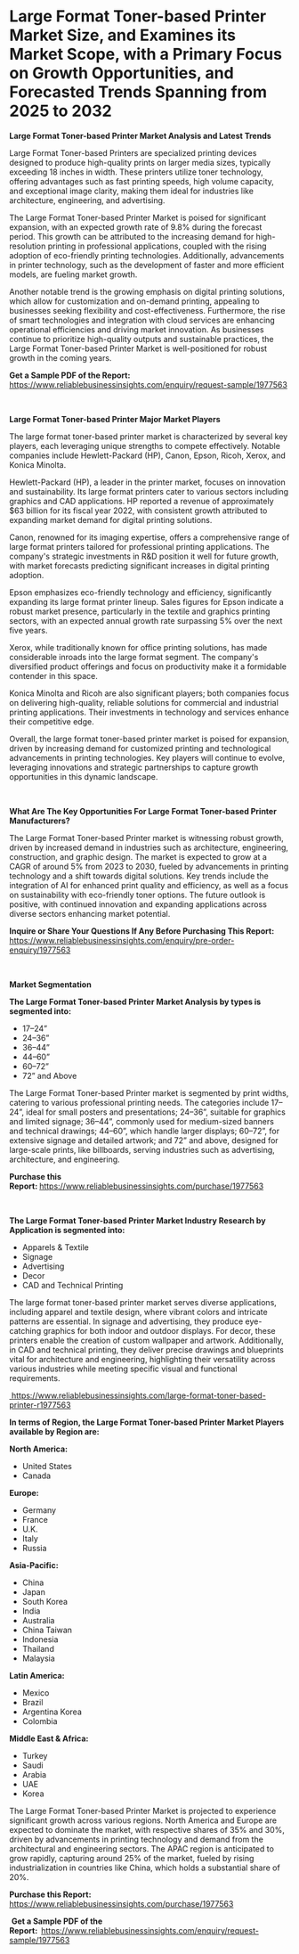 <p><h1>Large Format Toner-based Printer Market Size, and Examines its Market Scope, with a Primary Focus on Growth Opportunities, and Forecasted Trends Spanning from 2025 to 2032</h1></p><p><strong>Large Format Toner-based Printer Market Analysis and Latest Trends</strong></p>
<p><p>Large Format Toner-based Printers are specialized printing devices designed to produce high-quality prints on larger media sizes, typically exceeding 18 inches in width. These printers utilize toner technology, offering advantages such as fast printing speeds, high volume capacity, and exceptional image clarity, making them ideal for industries like architecture, engineering, and advertising.</p><p>The Large Format Toner-based Printer Market is poised for significant expansion, with an expected growth rate of 9.8% during the forecast period. This growth can be attributed to the increasing demand for high-resolution printing in professional applications, coupled with the rising adoption of eco-friendly printing technologies. Additionally, advancements in printer technology, such as the development of faster and more efficient models, are fueling market growth.</p><p>Another notable trend is the growing emphasis on digital printing solutions, which allow for customization and on-demand printing, appealing to businesses seeking flexibility and cost-effectiveness. Furthermore, the rise of smart technologies and integration with cloud services are enhancing operational efficiencies and driving market innovation. As businesses continue to prioritize high-quality outputs and sustainable practices, the Large Format Toner-based Printer Market is well-positioned for robust growth in the coming years.</p></p>
<p><strong>Get a Sample PDF of the Report:&nbsp;</strong> <a href="https://www.reliablebusinessinsights.com/enquiry/request-sample/1977563?utm_campaign=2313&utm_medium=2&utm_source=Github&utm_content=ia&utm_term=12042025&utm_id=large-format-toner-based-printer">https://www.reliablebusinessinsights.com/enquiry/request-sample/1977563</a></p>
<p>&nbsp;</p>
<p><strong>Large Format Toner-based Printer Major Market Players</strong></p>
<p><p>The large format toner-based printer market is characterized by several key players, each leveraging unique strengths to compete effectively. Notable companies include Hewlett-Packard (HP), Canon, Epson, Ricoh, Xerox, and Konica Minolta.</p><p>Hewlett-Packard (HP), a leader in the printer market, focuses on innovation and sustainability. Its large format printers cater to various sectors including graphics and CAD applications. HP reported a revenue of approximately $63 billion for its fiscal year 2022, with consistent growth attributed to expanding market demand for digital printing solutions.</p><p>Canon, renowned for its imaging expertise, offers a comprehensive range of large format printers tailored for professional printing applications. The company's strategic investments in R&D position it well for future growth, with market forecasts predicting significant increases in digital printing adoption.</p><p>Epson emphasizes eco-friendly technology and efficiency, significantly expanding its large format printer lineup. Sales figures for Epson indicate a robust market presence, particularly in the textile and graphics printing sectors, with an expected annual growth rate surpassing 5% over the next five years.</p><p>Xerox, while traditionally known for office printing solutions, has made considerable inroads into the large format segment. The company's diversified product offerings and focus on productivity make it a formidable contender in this space.</p><p>Konica Minolta and Ricoh are also significant players; both companies focus on delivering high-quality, reliable solutions for commercial and industrial printing applications. Their investments in technology and services enhance their competitive edge.</p><p>Overall, the large format toner-based printer market is poised for expansion, driven by increasing demand for customized printing and technological advancements in printing technologies. Key players will continue to evolve, leveraging innovations and strategic partnerships to capture growth opportunities in this dynamic landscape.</p></p>
<p>&nbsp;</p>
<p><strong>What Are The Key Opportunities For Large Format Toner-based Printer Manufacturers?</strong></p>
<p><p>The Large Format Toner-based Printer market is witnessing robust growth, driven by increased demand in industries such as architecture, engineering, construction, and graphic design. The market is expected to grow at a CAGR of around 5% from 2023 to 2030, fueled by advancements in printing technology and a shift towards digital solutions. Key trends include the integration of AI for enhanced print quality and efficiency, as well as a focus on sustainability with eco-friendly toner options. The future outlook is positive, with continued innovation and expanding applications across diverse sectors enhancing market potential.</p></p>
<p><strong>Inquire or Share Your Questions If Any Before Purchasing This Report:</strong> <a href="https://www.reliablebusinessinsights.com/enquiry/pre-order-enquiry/1977563?utm_campaign=2313&utm_medium=2&utm_source=Github&utm_content=ia&utm_term=12042025&utm_id=large-format-toner-based-printer">https://www.reliablebusinessinsights.com/enquiry/pre-order-enquiry/1977563</a></p>
<p>&nbsp;</p>
<p><strong>Market Segmentation</strong></p>
<p><strong>The Large Format Toner-based Printer Market Analysis by types is segmented into:</strong></p>
<p><ul><li>17–24”</li><li>24–36”</li><li>36–44”</li><li>44–60”</li><li>60–72”</li><li>72” and Above</li></ul></p>
<p><p>The Large Format Toner-based Printer market is segmented by print widths, catering to various professional printing needs. The categories include 17–24”, ideal for small posters and presentations; 24–36”, suitable for graphics and limited signage; 36–44”, commonly used for medium-sized banners and technical drawings; 44–60”, which handle larger displays; 60–72”, for extensive signage and detailed artwork; and 72” and above, designed for large-scale prints, like billboards, serving industries such as advertising, architecture, and engineering.</p></p>
<p><strong>Purchase this Report:&nbsp;</strong><a href="https://www.reliablebusinessinsights.com/purchase/1977563?utm_campaign=2313&utm_medium=2&utm_source=Github&utm_content=ia&utm_term=12042025&utm_id=large-format-toner-based-printer">https://www.reliablebusinessinsights.com/purchase/1977563</a></p>
<p>&nbsp;</p>
<p><strong>The Large Format Toner-based Printer Market Industry Research by Application is segmented into:</strong></p>
<p><ul><li>Apparels & Textile</li><li>Signage</li><li>Advertising</li><li>Decor</li><li>CAD and Technical Printing</li></ul></p>
<p><p>The large format toner-based printer market serves diverse applications, including apparel and textile design, where vibrant colors and intricate patterns are essential. In signage and advertising, they produce eye-catching graphics for both indoor and outdoor displays. For decor, these printers enable the creation of custom wallpaper and artwork. Additionally, in CAD and technical printing, they deliver precise drawings and blueprints vital for architecture and engineering, highlighting their versatility across various industries while meeting specific visual and functional requirements.</p></p>
<p><a href="https://www.reliablebusinessinsights.com/large-format-toner-based-printer-r1977563?utm_campaign=2313&utm_medium=2&utm_source=Github&utm_content=ia&utm_term=12042025&utm_id=large-format-toner-based-printer">&nbsp;https://www.reliablebusinessinsights.com/large-format-toner-based-printer-r1977563</a></p>
<p><strong>In terms of Region, the Large Format Toner-based Printer Market Players available by Region are:</strong></p>
<p>
    <p> <strong> North America: </strong>
        <ul>
            <li>United States</li>
            <li>Canada</li>
        </ul>
        </p> 
    <p> <strong> Europe: </strong>
        <ul>
            <li>Germany</li>
            <li>France</li>
            <li>U.K.</li>
            <li>Italy</li>
            <li>Russia</li>
        </ul>
        </p> 
    <p> <strong> Asia-Pacific: </strong>
        <ul>
            <li>China</li>
            <li>Japan</li>
            <li>South Korea</li>
            <li>India</li>
            <li>Australia</li>
            <li>China Taiwan</li>
            <li>Indonesia</li>
            <li>Thailand</li>
            <li>Malaysia</li>
        </ul>
        </p> 
    <p> <strong> Latin America: </strong>
        <ul>
            <li>Mexico</li>
            <li>Brazil</li>
            <li>Argentina Korea</li>
            <li>Colombia</li>
        </ul>
        </p> 
    <p> <strong> Middle East & Africa: </strong>
        <ul>
            <li>Turkey</li>
            <li>Saudi</li>
            <li>Arabia</li>
            <li>UAE</li>
            <li>Korea</li>
        </ul>
    </p>
    </p>
<p><p>The Large Format Toner-based Printer Market is projected to experience significant growth across various regions. North America and Europe are expected to dominate the market, with respective shares of 35% and 30%, driven by advancements in printing technology and demand from the architectural and engineering sectors. The APAC region is anticipated to grow rapidly, capturing around 25% of the market, fueled by rising industrialization in countries like China, which holds a substantial share of 20%.</p></p>
<p><strong>Purchase this Report: </strong><a href="https://www.reliablebusinessinsights.com/purchase/1977563?utm_campaign=2313&utm_medium=2&utm_source=Github&utm_content=ia&utm_term=12042025&utm_id=large-format-toner-based-printer">https://www.reliablebusinessinsights.com/purchase/1977563</a></p>
<p>&nbsp;<strong>Get a Sample PDF of the Report:&nbsp;&nbsp;</strong><a href="https://www.reliablebusinessinsights.com/enquiry/request-sample/1977563?utm_campaign=2313&utm_medium=2&utm_source=Github&utm_content=ia&utm_term=12042025&utm_id=large-format-toner-based-printer">https://www.reliablebusinessinsights.com/enquiry/request-sample/1977563</a></p>
<p><strong></strong></p>
<p><p></p><p></p><p></p></p>